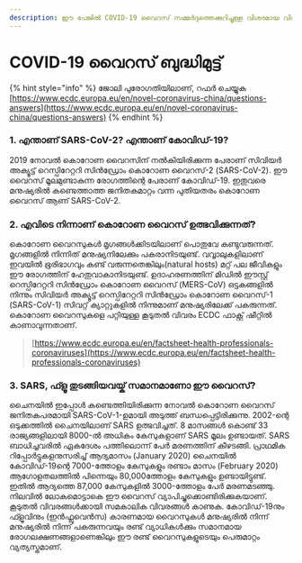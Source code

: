 ```yaml
---
description: ഈ പേജിൽ COVID-19 വൈറസ് സമ്മർദ്ദത്തെക്കുറിച്ചുള്ള വിശദമായ വിവരങ്ങൾ അടങ്ങിയിരിക്കുന്നു.
---
```


# COVID-19 വൈറസ് ബുദ്ധിമുട്ട്

{% hint style="info" %}
ജോലി പുരോഗതിയിലാണ്,  റഫർ ചെയ്യുക [https://www.ecdc.europa.eu/en/novel-coronavirus-china/questions-answers](https://www.ecdc.europa.eu/en/novel-coronavirus-china/questions-answers)
{% endhint %}

### 1. എന്താണ് SARS-CoV-2? എന്താണ് കോവി‍ഡ്-19?

2019 നോവല്‍ കൊറോണ വൈറസിന് നല്‍കിയിരിക്കുന്ന പേരാണ് സിവിയര്‍ അക്യൂട്ട് റെസ്പിറേറ്ററി സിന്‍ഡ്രോം കൊറോണ വൈറസ്-2 (SARS-CoV-2). ഈ വൈറസ് മൂലമുണ്ടാകുന്ന രോഗത്തിന്റെ പേരാണ് കോവിഡ്-19. ഇതുവരെ മനുഷ്യരില്‍ കണ്ടെത്താത്ത ജനിതകമാറ്റം വന്ന പുതിയതരം കൊറോണ വൈറസ് ആണ് SARS-CoV-2.

### 2. എവിടെ നിന്നാണ് കൊറോണ വൈറസ് ഉത്ഭവിക്കുന്നത്?

കൊറോണ വൈറസുകള്‍ മൃഗങ്ങള്‍ക്കിടയിലാണ് പൊതുവേ കണ്ടുവരുന്നത്. മൃഗങ്ങളില്‍ നിന്നിത് മനുഷ്യനിലേക്കും പകരാനിടയുണ്ട്.
വവ്വാലുകളിലാണ് ഇവയില്‍ ഭൂരിഭാഗവും കണ്ട് വരുന്നതെങ്കിലും(natural hosts) മറ്റ് പല ജീവികളും ഈ രോഗത്തിന് ഹേതുവാകാനിടയുണ്ട്. ഉദാഹരണത്തിന് മിഡില്‍ ഈസ്റ്റ് റെസ്പിറേറ്ററി സിന്‍ഡ്രോം കൊറോണ വൈറസ് (MERS-CoV) ഒട്ടകങ്ങളില്‍ നിന്നും സിവിയര്‍ അക്യൂട്ട് റെസ്പിറേറ്ററി സിന്‍ഡ്രോം കൊറോണ വൈറസ്-1 (SARS-CoV-1) സിവറ്റ് ക്യാറ്റുകളില്‍ നിന്നുമാണ് മനുഷ്യരിലേക്ക് പകരുന്നത്. കൊറോണ വൈറസുകളെ പറ്റിയുള്ള കൂടുതല്‍ വിവരം ECDC ഫാക്റ്റ് ഷീറ്റില്‍ കാണാവുന്നതാണ്.

> [https://www.ecdc.europa.eu/en/factsheet-health-professionals-coronaviruses](https://www.ecdc.europa.eu/en/factsheet-health-professionals-coronaviruses)

### 3. SARS, ഫ്ളൂ തുടങ്ങിയവയ്ക് സമാനമാണോ ഈ വൈറസ്?

ചൈനയില്‍ ഇപ്പോള്‍ കണ്ടെത്തിയിരിക്കുന്ന നോവല്‍ കൊറോണ വൈറസ് ജനിതകപരമായി SARS-CoV-1-ഉമായി അടുത്ത് ബന്ധപ്പെട്ടിരിക്കുന്നു. 2002-ന്റെ ഒടുക്കത്തില്‍ ചൈനയിലാണ് SARS ഉത്ഭവിച്ചത്. 8 മാസങ്ങള്‍ കൊണ്ട് 33 രാജ്യങ്ങളിലായി 8000-ല്‍ അധികം കേസുകളാണ് SARS മൂലം ഉണ്ടായത്. SARS ബാധിച്ചവരില്‍ ഏകദേശം പത്തിലൊന്ന് പേര്‍ മരണത്തിന് കീഴടങ്ങി.
പ്രാഥമിക റിപ്പോര്‍ട്ടുകളനുസരിച്ച് ആദ്യമാസം (January 2020) ചൈനയില്‍ കോവിഡ്-19ന്റെ 7000-ത്തോളം കേസുകളും രണ്ടാം മാസം (February 2020) ആഗോളതലത്തില്‍ പിന്നെയും 80,000ത്തോളം കേസുകളും ഉണ്ടായിട്ടുണ്ട്. ഇതില്‍ ആദ്യത്തെ 87,000 കേസുകളില്‍ 3000-ത്തോളം പേര്‍ മരണമടഞ്ഞു. നിലവില്‍ ലോകമൊട്ടാകെ ഈ വൈറസ് വ്യാപിച്ചുക്കൊണ്ടിരിക്കുകയാണ്. കൂടുതല്‍ വിവരങ്ങള്‍ക്കായി സമകാലിക വിവരങ്ങള്‍ കാണുക. 
കോവിഡ്-19നും ഫ്ളൂവിനും (ഇന്‍ഫ്ലുവെന്‍സ) കാരണമായ വൈറസുകള്‍ മനുഷ്യരില്‍ നിന്ന് മനുഷ്യരില്‍ നിന്ന് പകരുന്നവയും രണ്ട് വ്യാധികള്‍ക്കും സമാനമായ രോഗലക്ഷണങ്ങളാണെങ്കിലും ഈ രണ്ട് വൈറസുകളുടെയും പെരുമാറ്റം വ്യത്യസ്തമാണ്. 

